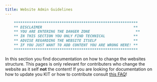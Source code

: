 ```yaml
---
title: Website Admin Guidelines
---
```



```md
    *********************************************************
    ** DISCLAIMER                                          **
    ** YOU ARE ENTERING THE DANGER ZONE                     **
    ** IN THIS SECTION YOU ONLY FIND TECHNICAL             ** 
    ** ADVISE REGARDING THE WEBSITE ITSELF                 ** 
    ** IF YOU JUST WANT TO ADD CONTENT YOU ARE WRONG HERE! **
    *********************************************************
```

In this section you find documentation on how to change the websites structure. This pages is only relevant for contributers who change the website as it self **not** the content! If you are looking for documentation on how to update you KIT or how to contribute consult [this  FAQ](/docs/kit-process/processes/contribute.md)!
